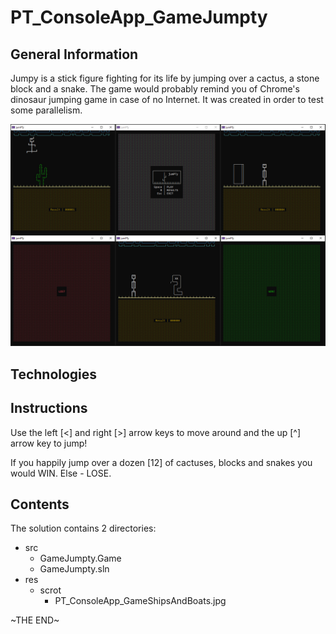 # PT_ConsoleApp_GameJumpty

## General Information

Jumpy is a stick figure fighting for its life by jumping over a cactus, a stone block and a snake.
The game would probably remind you of Chrome's dinosaur jumping game in case of no Internet.
It was created in order to test some parallelism.

![GitHub Logo](res/scrot/jumpty_all.jpg)

## Technologies

## Instructions

Use the left \[<\] and right \[>\] arrow keys to move around and the up \[^\] arrow key to jump!

If you happily jump over a dozen \[12\] of cactuses, blocks and snakes you would WIN.
Else - LOSE.

## Contents

The solution contains 2 directories:

- src
  - GameJumpty.Game
  - GameJumpty.sln
- res
  - scrot
    - PT_ConsoleApp_GameShipsAndBoats.jpg

\~THE END\~
